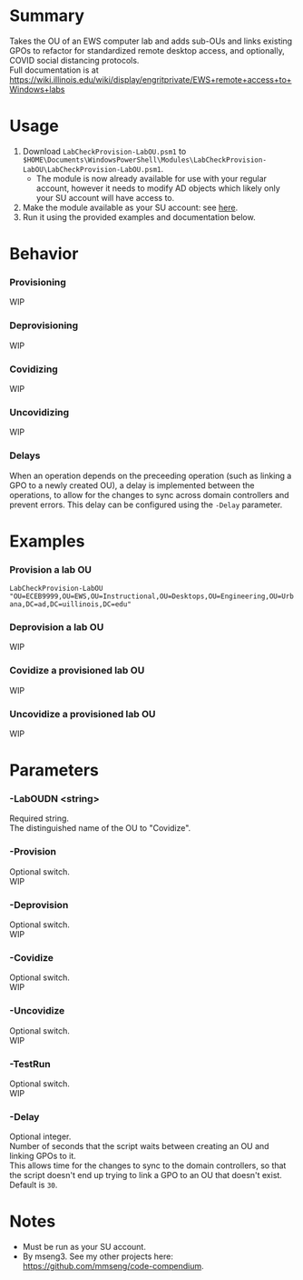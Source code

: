 # Summary
Takes the OU of an EWS computer lab and adds sub-OUs and links existing GPOs to refactor for standardized remote desktop access, and optionally, COVID social distancing protocols.  
Full documentation is at https://wiki.illinois.edu/wiki/display/engritprivate/EWS+remote+access+to+Windows+labs  

# Usage
1. Download `LabCheckProvision-LabOU.psm1` to `$HOME\Documents\WindowsPowerShell\Modules\LabCheckProvision-LabOU\LabCheckProvision-LabOU.psm1`.
    - The module is now already available for use with your regular account, however it needs to modify AD objects which likely only your SU account will have access to.
2. Make the module available as your SU account: see [here](https://github.com/engrit-illinois/how-to-run-custom-powershell-modules-as-another-user).
3. Run it using the provided examples and documentation below.

# Behavior

### Provisioning
WIP

### Deprovisioning
WIP

### Covidizing
WIP

### Uncovidizing
WIP

### Delays
When an operation depends on the preceeding operation (such as linking a GPO to a newly created OU), a delay is implemented between the operations, to allow for the changes to sync across domain controllers and prevent errors. This delay can be configured using the `-Delay` parameter.  

# Examples

### Provision a lab OU
`LabCheckProvision-LabOU "OU=ECEB9999,OU=EWS,OU=Instructional,OU=Desktops,OU=Engineering,OU=Urbana,DC=ad,DC=uillinois,DC=edu"`

### Deprovision a lab OU
WIP

### Covidize a provisioned lab OU
WIP

### Uncovidize a provisioned lab OU
WIP

# Parameters

### -LabOUDN \<string\>
Required string.  
The distinguished name of the OU to "Covidize".  

### -Provision
Optional switch.  
WIP  

### -Deprovision
Optional switch.  
WIP  

### -Covidize
Optional switch.  
WIP  

### -Uncovidize
Optional switch.  
WIP  

### -TestRun
Optional switch.  
WIP  

### -Delay
Optional integer.  
Number of seconds that the script waits between creating an OU and linking GPOs to it.  
This allows time for the changes to sync to the domain controllers, so that the script doesn't end up trying to link a GPO to an OU that doesn't exist.  
Default is `30`.  

# Notes
- Must be run as your SU account.
- By mseng3. See my other projects here: https://github.com/mmseng/code-compendium.
